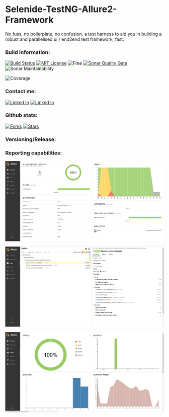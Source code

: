 # Selenide-TestNG-Allure2-Framework
No fuss, no boilerplate, no confusion.  a test harness to aid you in building a robust and parallelised ui / end2end test framework, fast.


### Build information:

[![Build Status](https://api.travis-ci.org/symonk/selenide-testng-allure2-test-automation-framework.svg?branch=master)](https://travis-ci.org/symonk/Selenide-TestNG-Allure2-Framework)
[![MIT License](http://img.shields.io/badge/license-MIT-green.svg)](https://github.com/symonk/selenide-testng-allure2-test-automation-framework/blob/master/LICENSE)
![Free](https://img.shields.io/badge/free-open--source-green.svg)
[![Sonar Quality Gate](https://sonarcloud.io/api/project_badges/measure?project=io.symonk.github%3Aselenide-framework&metric=alert_status)](https://sonarcloud.io/dashboard?id=io.symonk.github%3Aselenide-framework)
![Sonar Maintainability](https://sonarcloud.io/api/project_badges/measure?project=io.symonk.github%3Aselenide-framework&metric=sqale_rating)

![Coverage](https://sonarcloud.io/api/project_badges/measure?project=io.symonk.github%3Aselenide-framework&metric=coverage)
### Contact me:

[![Linked In](https://img.shields.io/badge/Add%20Me%20On-LinkedIn-orange.svg)](https://www.linkedin.com/in/simonk09/)
[![Linked In](https://img.shields.io/badge/Join%20Me%20On-Slack-orange.svg)](https://testersio.slack.com)

### Github stats:

[![Forks](https://img.shields.io/github/forks/badges/shields.svg?style=social&label=Fork)](https://github.com/symonk/selenide-testng-allure2-test-automation-framework)
[![Stars](https://img.shields.io/github/stars/badges/shields.svg?style=social&label=Stars)](https://github.com/symonk/selenide-testng-allure2-test-automation-framework)

### Versioning/Release:


### Reporting capabilities:

![Auto Architecture](.images/report-dashboard.png "Report Dashboard")

![Auto Architecture](.images/report-example-cases.png "Report Tests")

![Auto Architecture](.images/report-graph-data.png "Report Graphs")


